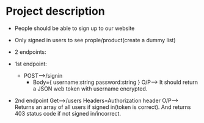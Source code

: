 # Project description
- People should be able to sign up to our website
- Only signed in users to see prople/product(create a dummy list)
- 2 endpoints:
- 1st endpoint:
  - POST-->/signin
    - Body={
  username:string
  password:string
  }
O/P--> It should return a JSON web token with username encrypted.

- 2nd endpoint
  Get-->/users
  Headers=Authorization header
O/P--> Returns an array of all users if signed in(token is correct). And returns 403 status code if not signed in/incorrect.
